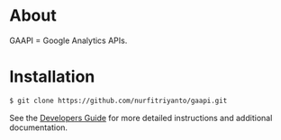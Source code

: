 # About
GAAPI = Google Analytics APIs.

# Installation

```bash
$ git clone https://github.com/nurfitriyanto/gaapi.git
```

See the [Developers Guide](https://developers.google.com/api-client-library/python/start/get_started) for more detailed instructions and additional documentation.

